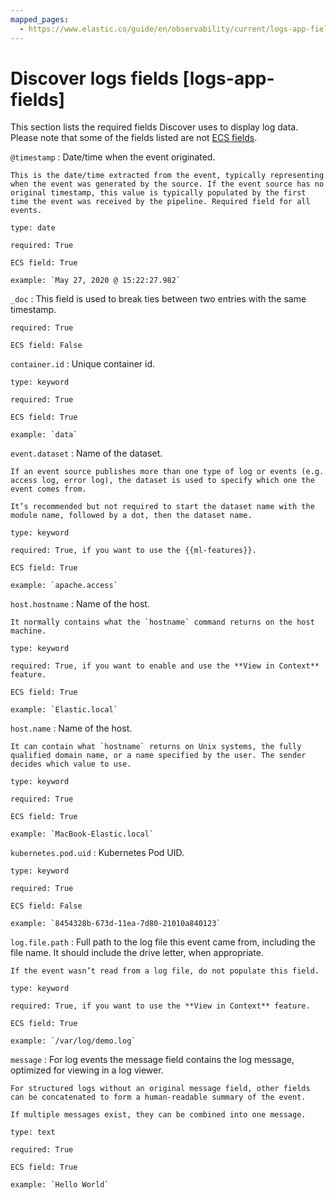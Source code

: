 ```yaml
---
mapped_pages:
  - https://www.elastic.co/guide/en/observability/current/logs-app-fields.html
---
```


# Discover logs fields [logs-app-fields]


This section lists the required fields Discover uses to display log data. Please note that some of the fields listed are not [ECS fields](ecs://reference/index.md#_what_is_ecs).

`@timestamp`
:   Date/time when the event originated.

    This is the date/time extracted from the event, typically representing when the event was generated by the source. If the event source has no original timestamp, this value is typically populated by the first time the event was received by the pipeline. Required field for all events.

    type: date

    required: True

    ECS field: True

    example: `May 27, 2020 @ 15:22:27.982`


`_doc`
:   This field is used to break ties between two entries with the same timestamp.

    required: True

    ECS field: False


`container.id`
:   Unique container id.

    type: keyword

    required: True

    ECS field: True

    example: `data`


`event.dataset`
:   Name of the dataset.

    If an event source publishes more than one type of log or events (e.g. access log, error log), the dataset is used to specify which one the event comes from.

    It’s recommended but not required to start the dataset name with the module name, followed by a dot, then the dataset name.

    type: keyword

    required: True, if you want to use the {{ml-features}}.

    ECS field: True

    example: `apache.access`


`host.hostname`
:   Name of the host.

    It normally contains what the `hostname` command returns on the host machine.

    type: keyword

    required: True, if you want to enable and use the **View in Context** feature.

    ECS field: True

    example: `Elastic.local`


`host.name`
:   Name of the host.

    It can contain what `hostname` returns on Unix systems, the fully qualified domain name, or a name specified by the user. The sender decides which value to use.

    type: keyword

    required: True

    ECS field: True

    example: `MacBook-Elastic.local`


`kubernetes.pod.uid`
:   Kubernetes Pod UID.

    type: keyword

    required: True

    ECS field: False

    example: `8454328b-673d-11ea-7d80-21010a840123`


`log.file.path`
:   Full path to the log file this event came from, including the file name. It should include the drive letter, when appropriate.

    If the event wasn’t read from a log file, do not populate this field.

    type: keyword

    required: True, if you want to use the **View in Context** feature.

    ECS field: True

    example: `/var/log/demo.log`


`message`
:   For log events the message field contains the log message, optimized for viewing in a log viewer.

    For structured logs without an original message field, other fields can be concatenated to form a human-readable summary of the event.

    If multiple messages exist, they can be combined into one message.

    type: text

    required: True

    ECS field: True

    example: `Hello World`
